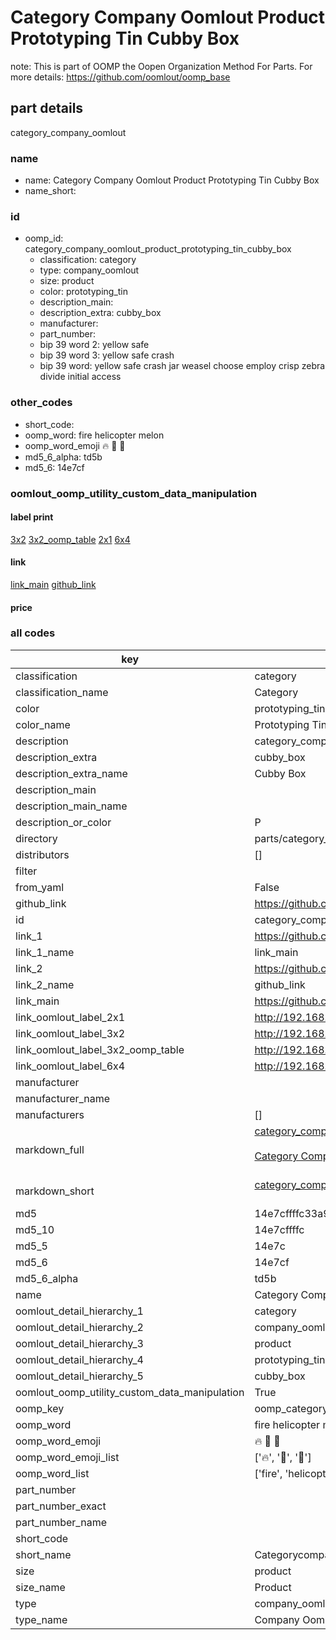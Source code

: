 # Category Company Oomlout Product Prototyping Tin Cubby Box  

note: This is part of OOMP the Oopen Organization Method For Parts. For more details: https://github.com/oomlout/oomp_base

##  part details



category_company_oomlout

### name
* name: Category Company Oomlout Product Prototyping Tin Cubby Box
* name_short: 
### id
* oomp_id: category_company_oomlout_product_prototyping_tin_cubby_box
  * classification: category
  * type: company_oomlout
  * size: product
  * color: prototyping_tin
  * description_main: 
  * description_extra: cubby_box
  * manufacturer: 
  * part_number: 
  * bip 39 word 2: yellow safe
  * bip 39 word 3: yellow safe crash
  * bip 39 word: yellow safe crash jar weasel choose employ crisp zebra divide initial access

### other_codes
* short_code: 
* oomp_word: fire helicopter melon
* oomp_word_emoji :fire: :helicopter: :melon:
* md5_6_alpha: td5b
* md5_6: 14e7cf






### oomlout_oomp_utility_custom_data_manipulation
#### label print
[3x2](http://192.168.1.245:1112/?label=oomp%20td5b)
[3x2_oomp_table](http://192.168.1.107:1112/?label=oomp%20td5b)
[2x1](http://192.168.1.242:1112/?label=oomp%20td5b)
[6x4](http://192.168.1.55:1112/?label=oomp%20td5b)    

#### link

[link_main](https://github.com/oomlout/oomlout_oomp_current_version_messy/tree/main/parts/category_company_oomlout_product_prototyping_tin_cubby_box) [github_link](https://github.com/oomlout/oomlout_oomp_part_src/tree/main/parts/category_company_oomlout_product_prototyping_tin_cubby_box)                             

#### price







### all codes 
| key | value |  
| --- | --- |  
| classification | category |  
| classification_name | Category |  
| color | prototyping_tin |  
| color_name | Prototyping Tin |  
| description | category_company_oomlout |  
| description_extra | cubby_box |  
| description_extra_name | Cubby Box |  
| description_main |  |  
| description_main_name |  |  
| description_or_color | P  |  
| directory | parts/category_company_oomlout_product_prototyping_tin_cubby_box |  
| distributors | [] |  
| filter |  |  
| from_yaml | False |  
| github_link | https://github.com/oomlout/oomlout_oomp_part_src/tree/main/parts/category_company_oomlout_product_prototyping_tin_cubby_box |  
| id | category_company_oomlout_product_prototyping_tin_cubby_box |  
| link_1 | https://github.com/oomlout/oomlout_oomp_current_version_messy/tree/main/parts/category_company_oomlout_product_prototyping_tin_cubby_box |  
| link_1_name | link_main |  
| link_2 | https://github.com/oomlout/oomlout_oomp_part_src/tree/main/parts/category_company_oomlout_product_prototyping_tin_cubby_box |  
| link_2_name | github_link |  
| link_main | https://github.com/oomlout/oomlout_oomp_current_version_messy/tree/main/parts/category_company_oomlout_product_prototyping_tin_cubby_box |  
| link_oomlout_label_2x1 | http://192.168.1.242:1112/?label=oomp%20td5b |  
| link_oomlout_label_3x2 | http://192.168.1.245:1112/?label=oomp%20td5b |  
| link_oomlout_label_3x2_oomp_table | http://192.168.1.107:1112/?label=oomp%20td5b |  
| link_oomlout_label_6x4 | http://192.168.1.55:1112/?label=oomp%20td5b |  
| manufacturer |  |  
| manufacturer_name |  |  
| manufacturers | [] |  
| markdown_full | [category_company_oomlout_product_prototyping_tin_cubby_box](https://github.com/oomlout/oomlout_oomp_current_version_messy/tree/main/parts/category_company_oomlout_product_prototyping_tin_cubby_box)<br>[](https://github.com/oomlout/oomlout_oomp_current_version_messy/tree/main/parts/category_company_oomlout_product_prototyping_tin_cubby_box)<br>[Category Company Oomlout Product Prototyping Tin Cubby Box](https://github.com/oomlout/oomlout_oomp_current_version_messy/tree/main/parts/category_company_oomlout_product_prototyping_tin_cubby_box)<br><br> |  
| markdown_short | [category_company_oomlout_product_prototyping_tin_cubby_box](https://github.com/oomlout/oomlout_oomp_current_version_messy/tree/main/parts/category_company_oomlout_product_prototyping_tin_cubby_box)<br><br> |  
| md5 | 14e7cffffc33a91ca17c477464ef87f8 |  
| md5_10 | 14e7cffffc |  
| md5_5 | 14e7c |  
| md5_6 | 14e7cf |  
| md5_6_alpha | td5b |  
| name | Category Company Oomlout Product Prototyping Tin Cubby Box |  
| oomlout_detail_hierarchy_1 | category |  
| oomlout_detail_hierarchy_2 | company_oomlout |  
| oomlout_detail_hierarchy_3 | product |  
| oomlout_detail_hierarchy_4 | prototyping_tin |  
| oomlout_detail_hierarchy_5 | cubby_box |  
| oomlout_oomp_utility_custom_data_manipulation | True |  
| oomp_key | oomp_category_company_oomlout_product_prototyping_tin_cubby_box |  
| oomp_word | fire helicopter melon |  
| oomp_word_emoji | :fire: :helicopter: :melon: |  
| oomp_word_emoji_list | [':fire:', ':helicopter:', ':melon:'] |  
| oomp_word_list | ['fire', 'helicopter', 'melon'] |  
| part_number |  |  
| part_number_exact |  |  
| part_number_name |  |  
| short_code |  |  
| short_name | Categorycompanyoomlout |  
| size | product |  
| size_name | Product |  
| type | company_oomlout |  
| type_name | Company Oomlout |  
